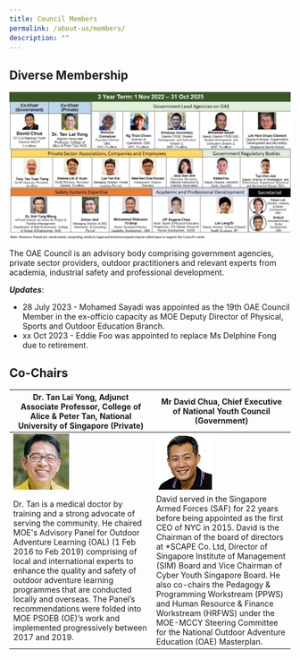 ```yaml
---
title: Council Members
permalink: /about-us/members/
description: ""
---
```

## Diverse Membership
![](/images/oae%20council%20diverse%20membership1.jpg)

The OAE Council is an advisory body comprising government agencies, private sector providers, outdoor practitioners and relevant experts from academia, industrial safety and professional development.

***Updates***:
* 28 July 2023 - Mohamed Sayadi was appointed as the 19th&nbsp;OAE Council Member in the ex-officio capacity as MOE Deputy Director of Physical, Sports and Outdoor Education Branch.
* xx Oct 2023 - Eddie Foo was appointed to replace Ms Delphine Fong due to retirement.

## Co-Chairs

|Dr. Tan Lai Yong, Adjunct Associate Professor, College of Alice &amp; Peter Tan, National University of Singapore (Private) | Mr David Chua, Chief Executive of National Youth Council (Government) |
| -------- | -------- |
|![](/images/dr%20tanly.png)|![](/images/cedavid.png)|
|Dr. Tan is a medical doctor by training and a strong advocate of serving the community. He chaired MOE's Advisory Panel for Outdoor Adventure Learning (OAL) (1 Feb 2016 to Feb 2019) comprising of local and international experts to enhance the quality and safety of outdoor adventure learning programmes that are conducted locally and overseas. The Panel’s recommendations were folded into MOE PSOEB (OE)’s work and implemented progressively between 2017 and 2019.| David served in the Singapore Armed Forces (SAF) for 22 years before being appointed as the first CEO of NYC in 2015. David is the Chairman of the board of directors at *SCAPE Co. Ltd, Director of Singapore Institute of Management (SIM) Board and Vice Chairman of Cyber Youth Singapore Board. He also co-chairs the Pedagogy &amp; Programming Workstream (PPWS) and Human Resource &amp; Finance Workstream (HRFWS) under the MOE-MCCY Steering Committee for the National Outdoor Adventure Education (OAE) Masterplan.     |
